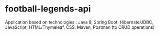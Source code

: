 # football-legends-api
Application based on technologies :
Java 8,
Spring Boot,
Hibernate/JDBC,
JavaScript,
HTML/Thymeleaf,
CSS,
Maven,
Postman (to CRUD operations)

